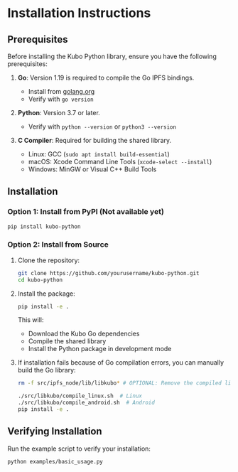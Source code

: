 # Installation Instructions

## Prerequisites

Before installing the Kubo Python library, ensure you have the following prerequisites:

1. **Go**: Version 1.19 is required to compile the Go IPFS bindings.
   - Install from [golang.org](https://golang.org/doc/install)
   - Verify with `go version`

2. **Python**: Version 3.7 or later.
   - Verify with `python --version` or `python3 --version`

3. **C Compiler**: Required for building the shared library.
   - Linux: GCC (`sudo apt install build-essential`)
   - macOS: Xcode Command Line Tools (`xcode-select --install`)
   - Windows: MinGW or Visual C++ Build Tools

## Installation

### Option 1: Install from PyPI (Not available yet)

```bash
pip install kubo-python
```

### Option 2: Install from Source

1. Clone the repository:
   ```bash
   git clone https://github.com/yourusername/kubo-python.git
   cd kubo-python
   ```

2. Install the package:
   ```bash
   pip install -e .
   ```

   This will:
   - Download the Kubo Go dependencies
   - Compile the shared library
   - Install the Python package in development mode

3. If installation fails because of Go compilation errors, you can manually build the Go library:
   ```bash
   rm -f src/ipfs_node/lib/libkubo* # OPTIONAL: Remove the compiled library
   
   ./src/libkubo/compile_linux.sh  # Linux
   ./src/libkubo/compile_android.sh  # Android
   pip install -e .
   ```



## Verifying Installation

Run the example script to verify your installation:

```bash
python examples/basic_usage.py
```

